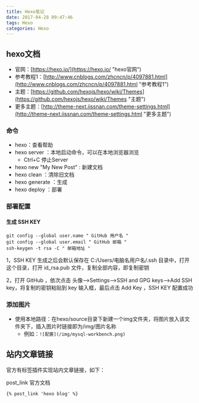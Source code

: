 ```yaml
---
title: Hexo笔记
date: 2017-04-28 09:47:46
tags: Hexo
categories: Hexo
---
```


## hexo文档

* 官网：[https://hexo.io/](https://hexo.io/ "hexo官网")
* 参考教程1：[http://www.cnblogs.com/zhcncn/p/4097881.html](http://www.cnblogs.com/zhcncn/p/4097881.html "参考教程1")
* 主题：[https://github.com/hexojs/hexo/wiki/Themes](https://github.com/hexojs/hexo/wiki/Themes "主题")
* 更多主题：[http://theme-next.iissnan.com/theme-settings.html](http://theme-next.iissnan.com/theme-settings.html "更多主题")

### 命令

* hexo：查看帮助
* hexo server ：本地启动命令，可以在本地浏览器浏览
  * Ctrl+C 停止Server
* hexo new "My New Post" : 新建文档
* hexo clean ：清除旧文档
* hexo generate ：生成
* hexo deploy ：部署

### 部署配置

#### 生成 SSH KEY

``` git
git config --global user.name " GitHub 用户名 "
git config --global user.email " GitHub 邮箱 "
ssh-keygen -t rsa -C " 邮箱地址 "
```

1，SSH KEY 生成之后会默认保存在 C:/Users/电脑名用户名/.ssh 目录中，打开这个目录，打开 id_rsa.pub 文件，复制全部内容，即复制密钥

2，打开 GitHub ，依次点击 头像-->Settings-->SSH and GPG keys-->Add SSH key，将复制的密钥粘贴到 key 输入框，最后点击 Add Key ，SSH KEY 配置成功

### 添加图片

* 使用本地路径：在hexo/source目录下新建一个img文件夹，将图片放入该文件夹下，插入图片时链接即为/img/图片名称
  * 例如：`![配置](/img/mysql-workbench.png)`

## 站内文章链接

官方有标签插件实现站内文章链接，如下：

post_link 官方文档

```md
{% post_link 'hexo blog' %}
```
